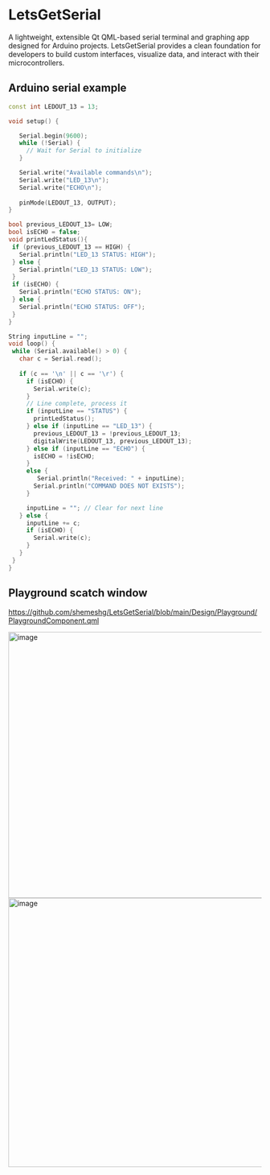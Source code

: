 # LetsGetSerial

A lightweight, extensible Qt QML-based serial terminal and graphing app designed for Arduino projects. 
LetsGetSerial provides a clean foundation for developers to build custom interfaces, 
visualize data, and interact with their microcontrollers.

## Arduino serial example

```c++
const int LEDOUT_13 = 13;

void setup() {

   Serial.begin(9600);
   while (!Serial) {
     // Wait for Serial to initialize
   }

   Serial.write("Available commands\n");
   Serial.write("LED_13\n");
   Serial.write("ECHO\n");
       
   pinMode(LEDOUT_13, OUTPUT);
}

bool previous_LEDOUT_13= LOW;
bool isECHO = false;
void printLedStatus(){
 if (previous_LEDOUT_13 == HIGH) {
   Serial.println("LED_13 STATUS: HIGH");
 } else {
   Serial.println("LED_13 STATUS: LOW");
 }
 if (isECHO) {
   Serial.println("ECHO STATUS: ON");
 } else {
   Serial.println("ECHO STATUS: OFF");
 }
}

String inputLine = "";
void loop() {
 while (Serial.available() > 0) {
   char c = Serial.read();
   
   if (c == '\n' || c == '\r') {
     if (isECHO) {
       Serial.write(c);
     }
     // Line complete, process it     
     if (inputLine == "STATUS") {
       printLedStatus();
     } else if (inputLine == "LED_13") {
       previous_LEDOUT_13 = !previous_LEDOUT_13;
       digitalWrite(LEDOUT_13, previous_LEDOUT_13);
     } else if (inputLine == "ECHO") {
       isECHO = !isECHO;
     }
     else {
        Serial.println("Received: " + inputLine);
       Serial.println("COMMAND DOES NOT EXISTS");
     }

     inputLine = ""; // Clear for next line
   } else {
     inputLine += c;
     if (isECHO) {
       Serial.write(c);
     }
   }
 }
}

```

## Playground scatch window

https://github.com/shemeshg/LetsGetSerial/blob/main/Design/Playground/PlaygroundComponent.qml

<img width="735" height="529" alt="image" src="https://github.com/user-attachments/assets/7d5d3b15-7c4f-41b7-a62e-53f9d6c02fe1" />


<img width="729" height="535" alt="image" src="https://github.com/user-attachments/assets/a352e83b-9cde-4029-942e-9a2cc1356cb7" />

